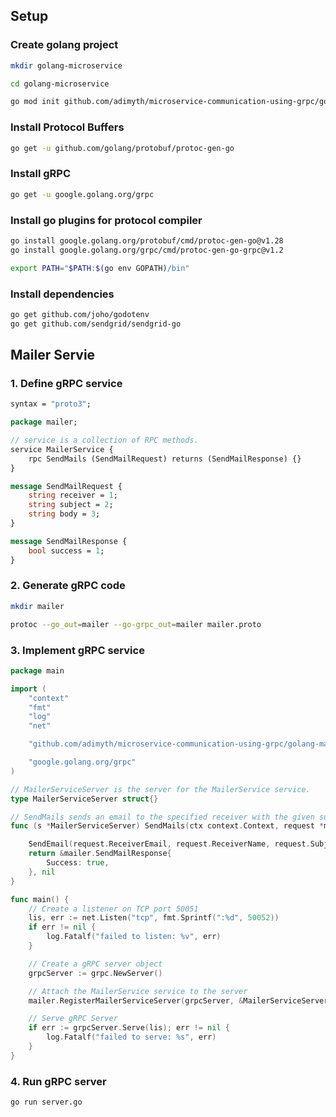 ## Setup

### Create golang project

```bash
mkdir golang-microservice

cd golang-microservice

go mod init github.com/adimyth/microservice-communication-using-grpc/golang-microservice
```

### Install Protocol Buffers

```bash
go get -u github.com/golang/protobuf/protoc-gen-go
```

### Install gRPC

```bash
go get -u google.golang.org/grpc
```

### Install go plugins for protocol compiler

```bash
go install google.golang.org/protobuf/cmd/protoc-gen-go@v1.28
go install google.golang.org/grpc/cmd/protoc-gen-go-grpc@v1.2

export PATH="$PATH:$(go env GOPATH)/bin"
```

### Install dependencies

```bash
go get github.com/joho/godotenv
go get github.com/sendgrid/sendgrid-go
```

## Mailer Servie

### 1. Define gRPC service

```protobuf
syntax = "proto3";

package mailer;

// service is a collection of RPC methods.
service MailerService {
    rpc SendMails (SendMailRequest) returns (SendMailResponse) {}
}

message SendMailRequest {
    string receiver = 1;
    string subject = 2;
    string body = 3;
}

message SendMailResponse {
    bool success = 1;
}
```

### 2. Generate gRPC code

```bash
mkdir mailer

protoc --go_out=mailer --go-grpc_out=mailer mailer.proto
```

### 3. Implement gRPC service

```go
package main

import (
	"context"
	"fmt"
	"log"
	"net"

	"github.com/adimyth/microservice-communication-using-grpc/golang-mailer-service/mailer"

	"google.golang.org/grpc"
)

// MailerServiceServer is the server for the MailerService service.
type MailerServiceServer struct{}

// SendMails sends an email to the specified receiver with the given subject and body.
func (s *MailerServiceServer) SendMails(ctx context.Context, request *mailer.SendMailRequest) (*mailer.SendMailResponse, error) {

	SendEmail(request.ReceiverEmail, request.ReceiverName, request.Subject, request.Body)
	return &mailer.SendMailResponse{
		Success: true,
	}, nil
}

func main() {
	// Create a listener on TCP port 50051
	lis, err := net.Listen("tcp", fmt.Sprintf(":%d", 50052))
	if err != nil {
		log.Fatalf("failed to listen: %v", err)
	}

	// Create a gRPC server object
	grpcServer := grpc.NewServer()

	// Attach the MailerService service to the server
	mailer.RegisterMailerServiceServer(grpcServer, &MailerServiceServer{})

	// Serve gRPC Server
	if err := grpcServer.Serve(lis); err != nil {
		log.Fatalf("failed to serve: %s", err)
	}
}
```

### 4. Run gRPC server

```bash
go run server.go
```
